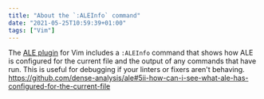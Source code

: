 ```yaml
---
title: "About the `:ALEInfo` command"
date: "2021-05-25T10:59:39+01:00"
tags: ["Vim"]
---
```


The [ALE plugin](https://github.com/dense-analysis/ale) for Vim includes a `:ALEInfo` command that shows how ALE is
configured for the current file and the output of any commands that have run.
This is useful for debugging if your linters or fixers aren't behaving.
https://github.com/dense-analysis/ale#5ii-how-can-i-see-what-ale-has-configured-for-the-current-file

